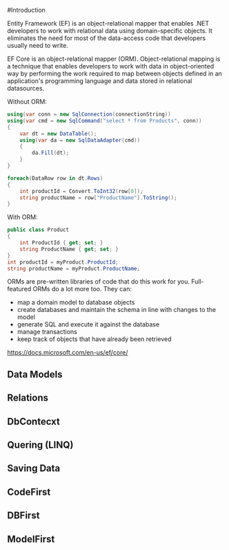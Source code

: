 #Introduction

Entity Framework (EF) is an object-relational mapper that enables .NET developers to work with relational data using domain-specific objects. 
It eliminates the need for most of the data-access code that developers usually need to write.

EF Core is an object-relational mapper (ORM). Object-relational mapping is a technique that enables developers to work with data in object-oriented way by performing the work required to map between objects defined in an application's programming language and data stored in relational datasources.

Without ORM:
```csharp
using(var conn = new SqlConnection(connectionString))
using(var cmd = new SqlCommand("select * from Products", conn))
{
    var dt = new DataTable();
    using(var da = new SqlDataAdapter(cmd))
    {
        da.Fill(dt);
    }
}
```
```csharp
foreach(DataRow row in dt.Rows)
{
    int productId = Convert.ToInt32(row[0]);
    string productName = row["ProductName"].ToString();
}
```

With ORM:
```csharp
public class Product
{
    int ProductId { get; set; }
    string ProductName { get; set; }
}
int productId = myProduct.ProductId;
string productName = myProduct.ProductName;
```

ORMs are pre-written libraries of code that do this work for you. Full-featured ORMs do a lot more too. They can:
- map a domain model to database objects
- create databases and maintain the schema in line with changes to the model
- generate SQL and execute it against the database
- manage transactions
- keep track of objects that have already been retrieved

https://docs.microsoft.com/en-us/ef/core/

## Data Models

## Relations

## DbContecxt

## Quering (LINQ)
## Saving Data
## CodeFirst
## DBFirst
## ModelFirst
